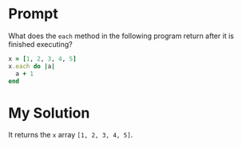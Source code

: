 # Prompt

What does the `each` method in the following program return after it is finished executing?

```ruby
x = [1, 2, 3, 4, 5]
x.each do |a|
  a + 1
end
```

# My Solution

It returns the `x` array `[1, 2, 3, 4, 5]`.
